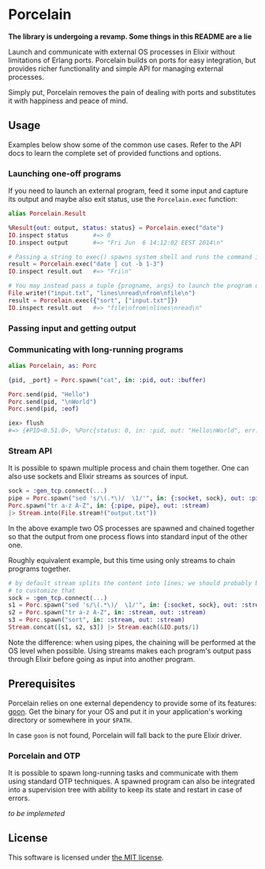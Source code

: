 Porcelain
=========

**The library is undergoing a revamp. Some things in this README are a lie**

Launch and communicate with external OS processes in Elixir without limitations
of Erlang ports. Porcelain builds on ports for easy integration, but provides
richer functionality and simple API for managing external processes.

Simply put, Porcelain removes the pain of dealing with ports and substitutes it
with happiness and peace of mind.


## Usage

Examples below show some of the common use cases. Refer to the API docs to
learn the complete set of provided functions and options.


### Launching one-off programs

If you need to launch an external program, feed it some input and capture its output and maybe also exit status, use the `Porcelain.exec` function:

```elixir
alias Porcelain.Result

%Result{out: output, status: status} = Porcelain.exec("date")
IO.inspect status       #=> 0
IO.inspect output       #=> "Fri Jun  6 14:12:02 EEST 2014\n"

# Passing a string to exec() spawns system shell and runs the command in it
result = Porcelain.exec("date | cut -b 1-3")
IO.inspect result.out   #=> "Fri\n"

# You may instead pass a tuple {progname, args} to launch the program directly
File.write!("input.txt", "lines\nread\nfrom\nfile\n")
result = Porcelain.exec({"sort", ["input.txt"]})
IO.inspect result.out   #=> "file\nfrom\nlines\nread\n"
```


### Passing input and getting output


### Communicating with long-running programs

```elixir
alias Porcelain, as: Porc

{pid, _port} = Porc.spawn("cat", in: :pid, out: :buffer)

Porc.send(pid, "Hello")
Porc.send(pid, "\nWorld")
Porc.send(pid, :eof)

iex> flush
#=> {#PID<0.51.0>, %Porc{status: 0, in: :pid, out: "Hello\nWorld", err: nil}}
```

### Stream API

It is possible to spawn multiple process and chain them together. One can also
use sockets and Elixir streams as sources of input.

```elixir
sock = :gen_tcp.connect(...)
pipe = Porc.spawn("sed 's/\(.*\)/  \1/'", in: {:socket, sock}, out: :pipe)
Porc.spawn("tr a-z A-Z", in: {:pipe, pipe}, out: :stream)
|> Stream.into(File.stream!("output.txt"))
```

In the above example two OS processes are spawned and chained together so that
the output from one process flows into standard input of the other one.

Roughly equivalent example, but this time using only streams to chain programs
together.

```elixir
# by default stream splits the content into lines; we should probably be able
# to customize that
sock = :gen_tcp.connect(...)
s1 = Porc.spawn("sed 's/\(.*\)/  \1/'", in: {:socket, sock}, out: :stream)
s2 = Porc.spawn("tr a-z A-Z", in: :stream, out: :stream)
s3 = Porc.spawn("sort", in: :stream, out: :stream)
Stream.concat([s1, s2, s3]) |> Stream.each(&IO.puts/1)
```

Note the difference: when using pipes, the chaining will be performed at the
OS level when possible. Using streams makes each program's output pass through
Elixir before going as input into another program.


## Prerequisites

Porcelain relies on one external dependency to provide some of its features:
[goon](https://github.com/alco/goon). Get the binary for your OS and put it in
your application's working directory or somewhere in your `$PATH`.

In case `goon` is not found, Porcelain will fall back to the pure Elixir driver.


### Porcelain and OTP

It is possible to spawn long-running tasks and communicate with them using
standard OTP techniques. A spawned program can also be integrated into a
supervision tree with ability to keep its state and restart in case of errors.

*to be implemeted*


## License

This software is licensed under [the MIT license](LICENSE).
